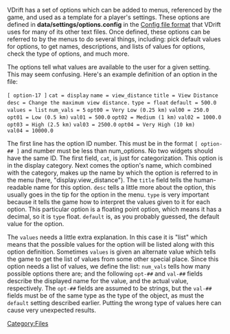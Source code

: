 VDrift has a set of options which can be added to menus, referenced by the game, and used as a template for a player's settings. These options are defined in **data/settings/options.config** in the [Config file format](Config_file_format.md) that VDrift uses for many of its other text files. Once defined, these options can be referred to by the menus to do several things, including: pick default values for options, to get names, descriptions, and lists of values for options, check the type of options, and much more.

The options tell what values are available to the user for a given setting. This may seem confusing. Here's an example definition of an option in the file:

`[ option-17 ]`
`cat = display`
`name = view_distance`
`title = View Distance`
`desc = Change the maximum view distance.`
`type = float`
`default = 500.0`
`values = list`
`num_vals = 5`
`opt00 = Very Low (0.25 km)`
`val00 = 250.0`
`opt01 = Low (0.5 km)`
`val01 = 500.0`
`opt02 = Medium (1 km)`
`val02 = 1000.0`
`opt03 = High (2.5 km)`
`val03 = 2500.0`
`opt04 = Very High (10 km)`
`val04 = 10000.0`

The first line has the option ID number. This must be in the format `[ option-## ]` and number must be less than num\_options. No two widgets should have the same ID. The first field, `cat`, is just for categorization. This option is in the display category. Next comes the option's name, which combined with the category, makes up the name by which the option is referred to in the menu (here, "display.view\_distance"). The `title` field tells the human-readable name for this option. `desc` tells a little more about the option, this usually goes in the tip for the option in the menu. `type` is very important because it tells the game how to interpret the values given to it for each option. This particular option is a floating point option, which means it has a decimal, so it is `type` float. `default` is, as you probably guessed, the default value for the option.

The `values` needs a little extra explanation. In this case it is "list" which means that the possible values for the option will be listed along with this option definition. Sometimes `values` is given an alternate value which tells the game to get the list of values from some other special place. Since this option needs a list of values, we define the list: `num_vals` tells how many possible options there are; and the following `opt-##` and `val-##` fields describe the displayed name for the value, and the actual value, respectively. The `opt-##` fields are assumed to be strings, but the `val-##` fields must be of the same type as the type of the object, as must the `default` setting described earlier. Putting the wrong type of values here can cause very unexpected results.

<Category:Files>
